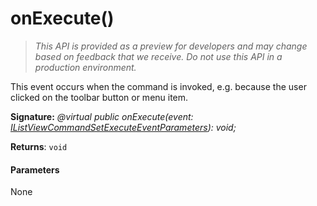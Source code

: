 # onExecute()

> _This API is provided as a preview for developers and may change based on feedback that we receive.  Do not use this API in a production environment._

This event occurs when the command is invoked, e.g. because the user clicked on the toolbar button or menu item.

**Signature:** _@virtual public onExecute(event: [IListViewCommandSetExecuteEventParameters](../../sp-listview-extensibility/interface/ilistviewcommandsetexecuteeventparameters.md)): void;_

**Returns**: `void`





#### Parameters
None


